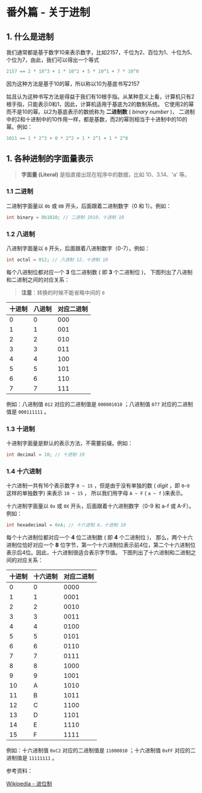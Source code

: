 # 番外篇 - 关于进制

## 1. 什么是进制

我们通常都是基于数字10来表示数字，比如2157，千位为2、百位为1、十位为5、个位为7，由此，我们可以得出一个等式

```C
2157 == 2 * 10^3 + 1 * 10^2 + 5 * 10^1 + 7 * 10^0
```

因为这种方法是基于10的幂，所以称以10为基底书写2157

姑且认为这种书写方法是得益于我们有10根手指。从某种意义上看，计算机只有2根手指，只能表示0和1，因此，计算机适用于基底为2的数制系统。
它使用2的幂而不是10的幂。以2为基底表示的数统称为 **二进制数** ( _binary number_ )，
二进制中的2和十进制中的10作用一样，都是基数，而2的幂则相当于十进制中的10的幂。例如：

```C
1011 == 1 * 2^3 + 0 * 2^2 + 1 * 2^1 + 1 * 2^0
```

## 1. 各种进制的字面量表示

> **字面量 (Literal)** 是指直接出现在程序中的数据，比如 10、3.14、'a' 等。

### 1.1 **二进制**

二进制字面量以 `0b` 或 `0B` 开头，后面跟着二进制数字（0 和 1）。例如：

```C
int binary = 0b1010; // 二进制 1010，十进制 10
```

### 1.2 **八进制**

八进制字面量以 `0` 开头，后面跟着八进制数字（0-7）。例如：

```C
int octal = 012; // 八进制 12，十进制 10
```

每个八进制位都对应一个 **3** 位二进制数 ( 即 **3** 个二进制位 )，
下图列出了八进制和二进制之间的对应关系：

> **注意**：转换的时候不能省略中间的 `0`

| 十进制   | 八进制   | 对应二进制 |
|-------|-------|-------|
| 0     | 0     | 000   |
| 1     | 1     | 001   |
| 2     | 2     | 010   |
| 3     | 3     | 011   |
| 4     | 4     | 100   |
| 5     | 5     | 101   |
| 6     | 6     | 110   |
| 7     | 7     | 111   |

例如：八进制值 `012` 对应的二进制值是 `000001010` ；八进制值 `077` 对应的二进制值是 `000111111` 。

### 1.3 **十进制**

十进制字面量是默认的表示方法，不需要前缀。例如：

```C
int decimal = 10; // 十进制 10
```

### 1.4 **十六进制**

十六进制一共有16个表示数字 `0 ~ 15` ，但是由于没有单独的数 ( _digit_ ，即 `0~9` 这样的单独数字) 来表示 `10 ~ 15` ，
所以我们用字母 `A ~ F` ( `a ~ f` )来表示。

十六进制字面量以 `0x` 或 `0X` 开头，后面跟着十六进制数字（0-9 和 a-f 或 A-F）。例如：

```C
int hexadecimal = 0xA; // 十六进制 A，十进制 10
```

每个十六进制位都对应一个 **4** 位二进制数 ( 即 **4** 个二进制位 )，
那么，两个十六进制位恰好对应一个 **8** 位字节，第一个十六进制位表示前4位，第二个十六进制位表示后4位。因此，十六进制很适合表示字节值。
下图列出了十六进制和二进制之间的对应关系：

| 十进制  | 十六进制 | 对应二进制 |
|------|------|-------|
| 0    | 0    | 0000  |
| 1    | 1    | 0001  |
| 2    | 2    | 0010  |
| 3    | 3    | 0011  |
| 4    | 4    | 0100  |
| 5    | 5    | 0101  |
| 6    | 6    | 0110  |
| 7    | 7    | 0111  |
| 8    | 8    | 1000  |
| 9    | 9    | 1001  |
| 10   | A    | 1010  |
| 11   | B    | 1011  |
| 12   | C    | 1100  |
| 13   | D    | 1101  |
| 14   | E    | 1110  |
| 15   | F    | 1111  |

例如：十六进制值 `0xC2` 对应的二进制值是 `11000010` ；十六进制值 `0xFF` 对应的二进制值是 `11111111` 。

参考资料：

[Wikipedia - 进位制](https://zh.wikipedia.org/wiki/%E8%BF%9B%E4%BD%8D%E5%88%B6)
